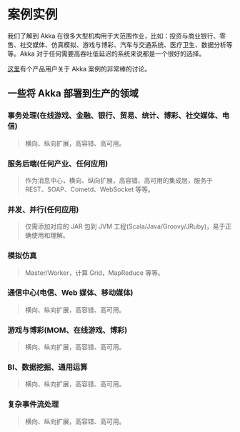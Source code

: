 # 案例实例

我们了解到 Akka 在很多大型机构用于大范围作业，比如：投资与商业银行、零售、社交媒体、仿真模拟、游戏与博彩、汽车与交通系统、医疗卫生、数据分析等等。Akka 对于任何需要高吞吐低延迟的系统来说都是一个很好的选择。

[这里](http://stackoverflow.com/questions/4493001/good-use-case-for-akka/4494512#4494512)有个产品用户关于 Akka 案例的非常棒的讨论。

## 一些将 Akka 部署到生产的领域

### 事务处理(在线游戏、金融、银行、贸易、统计、博彩、社交媒体、电信)

> 横向、纵向扩展，高容错、高可用。

### 服务后端(任何产业、任何应用)

> 作为消息中心，横向、纵向扩展，高容错、高可用的集成层，服务于 REST、SOAP、Cometd、WebSocket 等等。

### 并发、并行(任何应用)

> 仅需添加对应的 JAR 包到 JVM 工程(Scala/Java/Groovy/JRuby)，易于正确使用和理解。

### 模拟仿真

> Master/Worker，计算 Grid，MapReduce 等等。

### 通信中心(电信、Web 媒体、移动媒体)

> 横向、纵向扩展，高容错、高可用。

### 游戏与博彩(MOM、在线游戏、博彩)

> 横向、纵向扩展，高容错、高可用。

### BI、数据挖掘、通用运算

> 横向、纵向扩展，高容错、高可用。

### 复杂事件流处理

> 横向、纵向扩展，高容错、高可用。